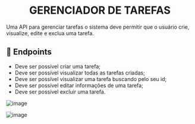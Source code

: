 <h1 align="center"> GERENCIADOR DE TAREFAS </h1>
Uma API para gerenciar tarefas o sistema deve permitir que o usuário crie, visualize, edite e exclua uma tarefa.

<h2><b>🔖 Endpoints </b></h2>

- Deve ser possível criar uma tarefa;
- Deve ser possível visualizar todas as tarefas criadas;
- Deve ser possível visualizar uma tarefa buscando pelo seu id;
- Deve ser possível editar informações de uma tarefa;
- Deve ser possível excluir uma tarefa.



![image](https://github.com/user-attachments/assets/2875d053-5b02-4ac4-8315-c0700d73dbb8)

![image](https://github.com/user-attachments/assets/a7e9ced2-a380-4fa6-ae46-1948543f7dfa)

